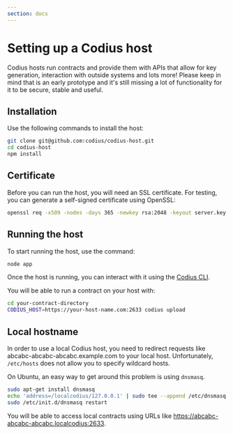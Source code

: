 ```yaml
---
section: docs
---
```

# Setting up a Codius host

Codius hosts run contracts and provide them with APIs that allow for key generation, interaction with outside systems and lots more! Please keep in mind that is an early prototype and it's still missing a lot of functionality for it to be secure, stable and useful.

## Installation
Use the following commands to install the host:

``` sh
git clone git@github.com:codius/codius-host.git
cd codius-host
npm install
```

## Certificate
Before you can run the host, you will need an SSL certificate. For testing, you can generate a self-signed certificate using OpenSSL:

``` sh
openssl req -x509 -nodes -days 365 -newkey rsa:2048 -keyout server.key -out server.crt
```

## Running the host
To start running the host, use the command:

``` sh
node app
```

Once the host is running, you can interact with it using the [Codius CLI](../using-codius/setup-cli.md).

You will be able to run a contract on your host with:

``` sh
cd your-contract-directory
CODIUS_HOST=https://your-host-name.com:2633 codius upload
```

## Local hostname

In order to use a local Codius host, you need to redirect requests like abcabc-abcabc-abcabc.example.com to your local host. Unfortunately, `/etc/hosts` does not allow you to specify wildcard hosts.

On Ubuntu, an easy way to get around this problem is using `dnsmasq`.

``` sh
sudo apt-get install dnsmasq
echo 'address=/localcodius/127.0.0.1' | sudo tee --append /etc/dnsmasq.conf
sudo /etc/init.d/dnsmasq restart
```

You will be able to access local contracts using URLs like https://abcabc-abcabc-abcabc.localcodius:2633.